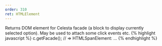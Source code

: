 ```yaml
---
order: 310
ret: HTMLElement
---
```

Returns DOM element for Celesta facade (a block to display currently selected option). May be used to attach some click events etc.
{% highlight javascript %}
c.getFacade(); // => HTMLSpanElement: <span class="celesta-facade">...</span>
{% endhighlight %}